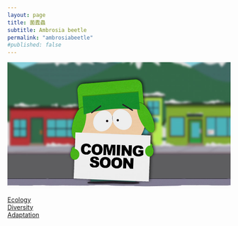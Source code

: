 ```yaml
---
layout: page
title: 菌蠹蟲
subtitle: Ambrosia beetle
permalink: "ambrosiabeetle"
#published: false
---
```

![](/assets/img/ComingSoon_Kyle.jpg)

[Ecology](/blob/master/pages/ambrosiabeetle_ecology.md)<br>
[Diversity](ambrosiabeetle_diversity)<br>
[Adaptation](/pages/ambrosiabeetle_adaptation.md)<br>
